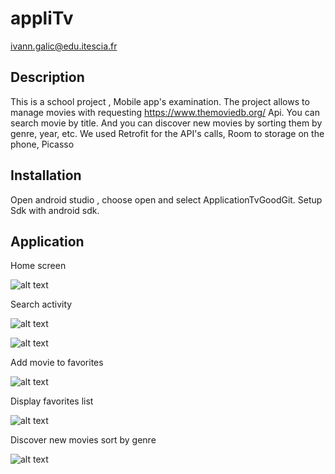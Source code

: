 # appliTv
ivann.galic@edu.itescia.fr


## Description

This is a school project , Mobile app's examination.
The project allows to manage movies with requesting https://www.themoviedb.org/ Api.
You can search movie by title. And you can discover new movies by sorting them by genre, year, etc.
We used Retrofit for the API's calls,
Room to storage on the phone,
Picasso 


## Installation

Open android studio , choose open and select ApplicationTvGoodGit. 
Setup Sdk with android sdk.

## Application

Home screen

![alt text](ApplicationTvGoodGit/screenshots/accueil.jpg)

Search activity

![alt text](ApplicationTvGoodGit/screenshots/searchActivity.jpg)

![alt text](ApplicationTvGoodGit/screenshots/searchResult.jpg)

Add movie to favorites 

![alt text](ApplicationTvGoodGit/screenshots/addToFavorite.jpg)

Display favorites list

![alt text](ApplicationTvGoodGit/screenshots/favoriteList.jpg)

Discover new movies sort by genre

![alt text](ApplicationTvGoodGit/screenshots/genre.jpg)





